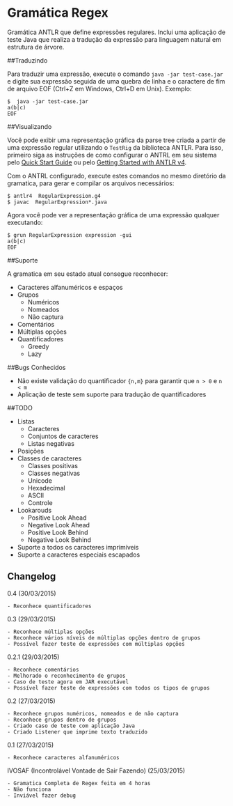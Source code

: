 # Gramática Regex

Gramática ANTLR que define expressões regulares. Inclui uma aplicação de teste Java que realiza a tradução da expressão para linguagem natural em estrutura de árvore.

##Traduzindo

Para traduzir uma expressão, execute o comando `java -jar test-case.jar` e digite sua expressão seguida de uma quebra de linha e o caractere de fim de arquivo EOF (Ctrl+Z em Windows, Ctrl+D em Unix). Exemplo:

```
$  java -jar test-case.jar
a(b|c)
EOF
```

##Visualizando

Você pode exibir uma representação gráfica da parse tree criada a partir de uma expressão regular utilizando o `TestRig` da biblioteca ANTLR. Para isso, primeiro siga as instruções de como configurar o ANTRL em seu sistema pelo [Quick Start Guide](http://www.antlr.org/) ou pelo [Getting Started with ANTLR v4](https://theantlrguy.atlassian.net/wiki/display/ANTLR4/Getting+Started+with+ANTLR+v4).

Com o ANTRL configurado, execute estes comandos no mesmo diretório da gramatica, para gerar e compilar os arquivos necessários:

```
$ antlr4  RegularExpression.g4
$ javac  RegularExpression*.java
```
Agora você pode ver a representação gráfica de uma expressão qualquer executando:

```
$ grun RegularExpression expression -gui
a(b|c)
EOF
```

##Suporte

A gramatica em seu estado atual consegue reconhecer:
	
- Caracteres alfanuméricos e espaços
- Grupos
	- Numéricos 
	- Nomeados
	- Não captura
- Comentários
- Múltiplas opções
- Quantificadores
	- Greedy
	- Lazy

##Bugs Conhecidos

- Não existe validação do quantificador `{n,m}` para garantir que `n > 0` e `n < m`
- Aplicação de teste sem suporte para tradução de quantificadores

##TODO

- Listas
	- Caracteres
	- Conjuntos de caracteres
	- Listas negativas
- Posições
- Classes de caracteres
	- Classes positivas
	- Classes negativas
	- Unicode
	- Hexadecimal
	- ASCII
	- Controle
- Lookarouds
	- Positive Look Ahead
	- Negative Look Ahead
	- Positive Look Behind
	- Negative Look Behind
- Suporte a todos os caracteres imprimíveis
- Suporte a caracteres especiais escapados


## Changelog

0.4 (30/03/2015)

	- Reconhece quantificadores

0.3  (29/03/2015)

	- Reconhece múltiplas opções
	- Reconhece vários níveis de múltiplas opções dentro de grupos
	- Possível fazer teste de expressões com múltiplas opções

0.2.1 (29/03/2015)

	- Reconhece comentários
	- Melhorado o reconhecimento de grupos
	- Caso de teste agora em JAR executável
	- Possível fazer teste de expressões com todos os tipos de grupos

0.2 (27/03/2015)

	- Reconhece grupos numéricos, nomeados e de não captura
	- Reconhece grupos dentro de grupos
	- Criado caso de teste com aplicação Java
	- Criado Listener que imprime texto traduzido

0.1 (27/03/2015)

	- Reconhece caracteres alfanuméricos

IVOSAF (Incontrolável Vontade de Sair Fazendo) (25/03/2015)

	- Gramatica Completa de Regex feita em 4 horas
	- Não funciona
	- Inviável fazer debug
